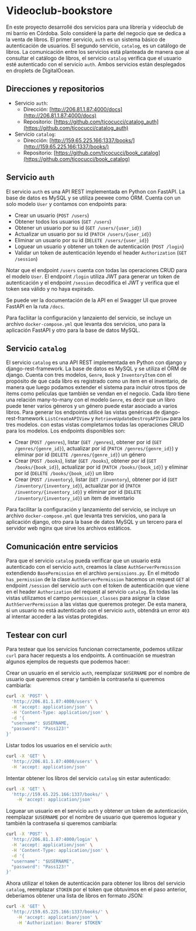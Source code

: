 # Videoclub-bookstore

En este proyecto desarrollé dos servicios para una librería y videoclub de mi barrio en Córdoba. Solo consideré la parte del negocio que se dedica a la venta de libros. El primer servicio, `auth` es un sistema básico de autenticación de usuarios. El segundo servicio, `catalog`, es un catálogo de libros. La comunicación entre los servicios está planteada de manera que al consultar el catálogo de libros, el servicio `catalog` verifica que el usuario esté autenticado con el servicio `auth`. Ambos servicios están desplegados en droplets de DigitalOcean.

## Direcciones y repositorios

- Servicio `auth`:
  - Dirección: [http://206.81.1.87:4000/docs](http://206.81.1.87:4000/docs)
  - Repositorio: [https://github.com/tjcocucci/catalog_auth](https://github.com/tjcocucci/catalog_auth)
- Servicio `catalog`:
  - Dirección: [http://159.65.225.166:1337/books/](http://159.65.225.166:1337/books/)
  - Repositorio: [https://github.com/tjcocucci/book_catalog](https://github.com/tjcocucci/book_catalog)
  
## Servicio `auth`

El servicio `auth` es una API REST implementada en Python con FastAPI. La base de datos es MySQL y se utiliza peewee como ORM. Cuenta con un solo modelo `User` y contamos con endpoints para:

- Crear un usuario (`POST /users`)
- Obtener todos los usuarios (`GET /users`)
- Obtener un usuario por su id (`GET /users/{user_id}`)
- Actualizar un usuario por su id (`PATCH /users/{user_id}`)
- Eliminar un usuario por su id (`DELETE /users/{user_id}`)
- Loguear un usuario y obtener un token de autenticación (`POST /login`)
- Validar un token de autenticación leyendo el header `Authorization` (`GET /session`)

Notar que el endpoint `/users` cuenta con todas las operaciones CRUD para el modelo `User`. El endpoint `/login` utiliza JWT para generar un token de autenticación y el endpoint `/session` decodifica el JWT y verifica que el token sea válido y no haya expirado.

Se puede ver la documentación de la API en el Swagger UI que provee FastAPI en la ruta `/docs`.

Para facliitar la configuración y lanzaiento del servicio, se incluye un archivo `docker-compose.yml` que levanta dos servicios, uno para la aplicación FastAPI y otro para la base de datos MySQL.

## Servicio `catalog`

El servicio `catalog` es una API REST implementada en Python con django y django-rest-framework. La base de datos es MySQL y se utiliza el ORM de django. Cuenta con tres modelos, `Genre`, `Book` y `InventoryItem` con el propósito de que cada libro es registrado como un item en el inventario, de manera que luego podamos extender el sistema para incluir otros tipos de items como películas que también se vendan en el negocio. Cada libro tiene una relación many-to-many con el modelo `Genre`, es decir que un libro puede tener varios géneros y un género puede estar asociado a varios libros. Para generar los endpoints utilicé las vistas genéricas de django-rest-framework `ListCreateAPIView` y `RetrieveUpdateDestroyAPIView` para los tres modelos. con estas vistas completamos todas las operaciones CRUD para los modelos. Los endpoints disponibles son:

- Crear (`POST /genres`), listar (`GET /genres`), obtener por id (`GET /genres/{genre_id}`), actualizar por id (`PATCH /genres/{genre_id}`) y eliminar por id (`DELETE /genres/{genre_id}`) un género
- Crear (`POST /books`), listar (`GET /books`), obtener por id (`GET /books/{book_id}`), actualizar por id (`PATCH /books/{book_id}`) y eliminar por id (`DELETE /books/{book_id}`) un libro
- Crear (`POST /inventory`), listar (`GET /inventory`), obtener por id (`GET /inventory/{inventory_id}`), actualizar por id (`PATCH /inventory/{inventory_id}`) y eliminar por id (`DELETE /inventory/{inventory_id}`) un item de inventario

Para facilitar la configuración y lanzamiento del servicio, se incluye un archivo `docker-compose.yml` que levanta tres servicios, uno para la aplicación django, otro para la base de datos MySQL y un tercero para el servidor web nginx que sirve los archivos estáticos.

## Comunicación entre servicios

Para que el servicio `catalog` pueda verificar que un usuario está autenticado con el servicio `auth`, creamos la clase `AuthServerPermission` extendiendo `BasePermission` en el archivo `permissions.py`. En el método `has_permission` de la clase `AuthServerPermission` hacemos un request `GET` al endpoint `/session` del servicio `auth` con el token de autenticación que viene en el header `Authorization` del request al servicio `catalog`. En todas las vistas utilizamos el campo `permission_classes` para asignar la clase `AuthServerPermission` a las vistas que queremos proteger. De esta manera, si un usuario no está autenticado con el servicio `auth`, obtendrá un error `403` al intentar acceder a las vistas protegidas.

## Testear con curl

Para testear que los servicios funcionan correctamente, podemos utilizar `curl` para hacer requests a los endpoints. A continuación se muestran algunos ejemplos de requests que podemos hacer:

Crear un usuario en el servicio `auth`, reemplazar `$USERNAME` por el nombre de usuario que queremos crear y también la contraseña si queremos cambiarla:

```bash
curl -X 'POST' \
  'http://206.81.1.87:4000/users' \
  -H 'accept: application/json' \
  -H 'Content-Type: application/json' \
  -d '{
  "username": $USERNAME,
  "password": "Pass123!"
}'
```

Listar todos los usuarios en el servicio `auth`:

```bash
curl -X 'GET' \
  'http://206.81.1.87:4000/users' \
  -H 'accept: application/json'
```

Intentar obtener los libros del servicio `catalog` sin estar autenticado:

```bash
curl -X 'GET' \
  'http://159.65.225.166:1337/books/' \
    -H 'accept: application/json'
```

Loguear un usuario en el servicio `auth` y obtener un token de autenticación, reemplazar `$USERNAME` por el nombre de usuario que queremos loguear y también la contraseña si queremos cambiarla:

```bash
curl -X 'POST' \
  'http://206.81.1.87:4000/login' \
  -H 'accept: application/json' \
  -H 'Content-Type: application/json' \
  -d '{
  "username": "$USERNAME",
  "password": "Pass123!"
}'
```

Ahora utilizar el token de autenticación para obtener los libros del servicio `catalog`, reemplazar `$TOKEN` por el token que obtuvimos en el paso anterior, deberíamos obtener una lista de libros en formato JSON:

```bash
curl -X 'GET' \
  'http://159.65.225.166:1337/books/' \
    -H 'accept: application/json' \
    -H 'Authorization: Bearer $TOKEN'
```
